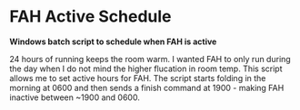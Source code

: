 # FAH Active Schedule

**Windows batch script to schedule when FAH is active**

24 hours of running keeps the room warm. I wanted FAH to only run during the day when I do not mind the higher flucation in room temp. This script allows me to set active hours for FAH. The script starts folding in the morning at 0600 and then sends a finish command at 1900 - making FAH inactive between ~1900 and 0600.
